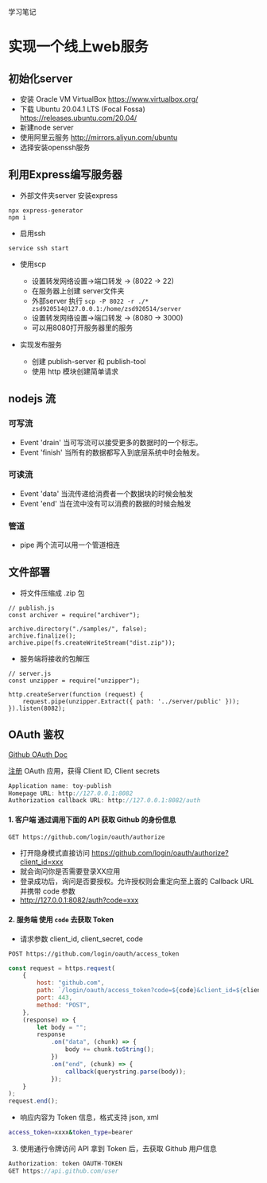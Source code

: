 学习笔记

# 实现一个线上web服务

## 初始化server
- 安装 Oracle VM VirtualBox https://www.virtualbox.org/
- 下载 Ubuntu 20.04.1 LTS (Focal Fossa) https://releases.ubuntu.com/20.04/
- 新建node server
- 使用阿里云服务 http://mirrors.aliyun.com/ubuntu
- 选择安装openssh服务

## 利用Express编写服务器

- 外部文件夹server 安装express
```
npx express-generator
npm i
```
- 启用ssh
```
service ssh start
```
- 使用scp
  - 设置转发网络设置->端口转发 -> (8022 -> 22)
  - 在服务器上创建 server文件夹
  - 外部server 执行 `scp -P 8022 -r ./* zsd920514@127.0.0.1:/home/zsd920514/server`
  - 设置转发网络设置->端口转发 -> (8080 -> 3000)
  - 可以用8080打开服务器里的服务

- 实现发布服务
  - 创建 publish-server 和 publish-tool
  - 使用 http 模块创建简单请求


## nodejs 流

### 可写流
- Event 'drain' 当可写流可以接受更多的数据时的一个标志。
- Event 'finish' 当所有的数据都写入到底层系统中时会触发。

### 可读流
- Event 'data' 当流传递给消费者一个数据块的时候会触发
- Event 'end' 当在流中没有可以消费的数据的时候会触发

### 管道
- pipe 两个流可以用一个管道相连


## 文件部署

- 将文件压缩成 .zip 包

```
// publish.js
const archiver = require("archiver");

archive.directory("./samples/", false);
archive.finalize();
archive.pipe(fs.createWriteStream("dist.zip"));
```
- 服务端将接收的包解压

```
// server.js
const unzipper = require("unzipper");

http.createServer(function (request) {
    request.pipe(unzipper.Extract({ path: '../server/public' }));
}).listen(8082);
```

## OAuth 鉴权

[Github OAuth Doc](https://docs.github.com/en/free-pro-team@latest/developers/apps/authorizing-oauth-apps)

[注册](https://github.com/settings/developers) OAuth 应用，获得 Client ID, Client secrets

```js
Application name: toy-publish
Homepage URL: http://127.0.0.1:8082
Authorization callback URL: http://127.0.0.1:8082/auth
```

#### 1. 客户端 通过调用下面的 API 获取 Github 的身份信息

```bash
GET https://github.com/login/oauth/authorize
```

- 打开隐身模式直接访问 https://github.com/login/oauth/authorize?client_id=xxx
- 就会询问你是否需要登录XX应用
- 登录成功后，询问是否要授权。允许授权则会重定向至上面的 Callback URL 并携带 code 参数
- http://127.0.0.1:8082/auth?code=xxx

#### 2. 服务端 使用 `code` 去获取 Token

- 请求参数 client_id, client_secret, code

```bash
POST https://github.com/login/oauth/access_token
```

```js
const request = https.request(
    {
        host: "github.com",
        path: `/login/oauth/access_token?code=${code}&client_id=${clientId}&client_secret=${clientSecret}`,
        port: 443,
        method: "POST",
    },
    (response) => {
        let body = "";
        response
            .on("data", (chunk) => {
                body += chunk.toString();
            })
            .on("end", (chunk) => {
                callback(querystring.parse(body));
            });
    }
);
request.end();
```

- 响应内容为 Token 信息，格式支持 json, xml

```bash
access_token=xxxx&token_type=bearer
```

3. 使用通行令牌访问 API
拿到 Token 后，去获取 Github 用户信息

```js
Authorization: token OAUTH-TOKEN
GET https://api.github.com/user
```